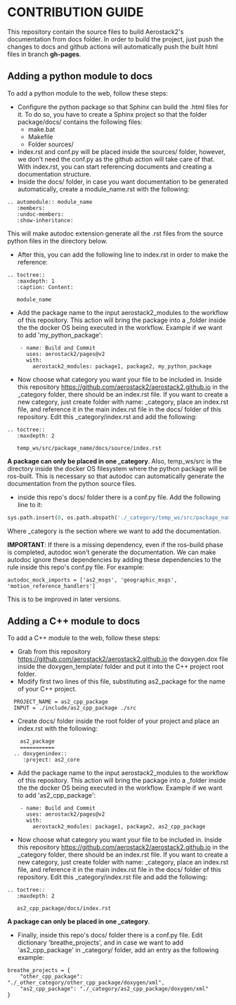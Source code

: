 # CONTRIBUTION GUIDE 

This repository contain the source files to build Aerostack2's documentation from docs folder. 
In order to build the project, just push the changes to docs and github actions will automatically push
the built html files in branch **gh-pages**.

## Adding a python module to docs

To add a python module to the web, follow these steps:
- Configure the python package so that Sphinx can build the .html files for it.  To do so, you have to create a Sphinx project so that the folder package/docs/ contains the following files:
	- make.bat
	- Makefile
	- Folder sources/
- index.rst and conf.py will be placed inside the sources/ folder, however, we don't need the conf.py as the github action will take care of that. With index.rst, you can start referencing documents and creating a documentation structure. 
- Inside the docs/ folder, in case you want documentation to be generated automatically, create a module_name.rst with the following: 
```
.. automodule:: module_name
   :members:
   :undoc-members:
   :show-inheritance:
```
This will make autodoc extension generate all the .rst files from the source python files in the directory below.
- After this, you can add the following line to index.rst in order to make the reference:
```
.. toctree::
   :maxdepth: 1
   :caption: Content:

   module_name
```

- Add the package name to the input aerostack2_modules to the workflow of this repository. This action will bring the package into a _folder inside the the docker OS being executed in the workflow. Example if we want to add 'my_python_package':
``` 
    - name: Build and Commit
      uses: aerostack2/pages@v2
      with:
        aerostack2_modules: package1, package2, my_python_package
```
- Now choose what category you want your file to be included in. Inside this repository https://github.com/aerostack2/aerostack2.github.io in the _category folder, there should be an index.rst file. If you want to create a new category, just create folder with name: _category, place an index.rst file, and reference it in the main index.rst file in the docs/ folder of this repository. Edit this _category/index.rst and add the following:
```
.. toctree::
   :maxdepth: 2

   temp_ws/src/package_name/docs/source/index.rst
```
**A package can only be placed in one _category**. Also, temp_ws/src is the directory inside the docker OS filesystem where the python package will be ros-built. This is necessary so that autodoc can automatically generate the documentation from the python source files.
-  inside this repo's docs/ folder there is a conf.py file. Add the following line to it:
```python
sys.path.insert(0, os.path.abspath('./_category/temp_ws/src/package_name/package_name'))
```
Where _category is the section where we want to add the documentation.

**IMPORTANT**: If there is a missing dependency, even if the ros-build phase is completed, autodoc won't generate the documentation. We can make autodoc ignore these dependencies by adding these dependencies to the rule inside this repo's conf.py file. For example:
```
autodoc_mock_imports = ['as2_msgs', 'geographic_msgs', 'motion_reference_handlers']
```
This is to be improved in later versions.

## Adding a C++ module to docs

To add a C++ module to the web, follow these steps:
- Grab from this repository https://github.com/aerostack2/aerostack2.github.io the doxygen.dox file inside the doxygen_template/ folder and put it into the C++ project root folder. 
- Modify first two lines of this file, substituting as2_package for the name of your C++ project.
```
  PROJECT_NAME = as2_cpp_package
  INPUT = ./include/as2_cpp_package ./src
  ```
  - Create docs/ folder inside the root folder of your project and place an index.rst with the following:
  ```
	  as2_package
	  ===========
	.. doxygenindex::
	   :project: as2_core
  ```
  - Add the package name to the input aerostack2_modules to the workflow of this repository. This action will bring the package into a _folder inside the the docker OS being executed in the workflow. Example if we want to add 'as2_cpp_package':
``` 
    - name: Build and Commit
      uses: aerostack2/pages@v2
      with:
        aerostack2_modules: package1, package2, as2_cpp_package
```
- Now choose what category you want your file to be included in. Inside this repository https://github.com/aerostack2/aerostack2.github.io in the _category folder, there should be an index.rst file. If you want to create a new category, just create folder with name: _category, place an index.rst file, and reference it in the main index.rst file in the docs/ folder of this repository. Edit this _category/index.rst file and add the following:
```
.. toctree::
   :maxdepth: 2

   as2_cpp_package/docs/index.rst
```
**A package can only be placed in one _category**.
  
- Finally, inside this repo's docs/ folder there is a conf.py file. Edit dictionary 'breathe_projects', and in case we want to add 'as2_cpp_package' in _category/ folder, add an entry as the following example:
```
breathe_projects = {
    "other_cpp_package": "./_other_category/other_cpp_package/doxygen/xml",
    "as2_cpp_package": "./_category/as2_cpp_package/doxygen/xml"
}
```
